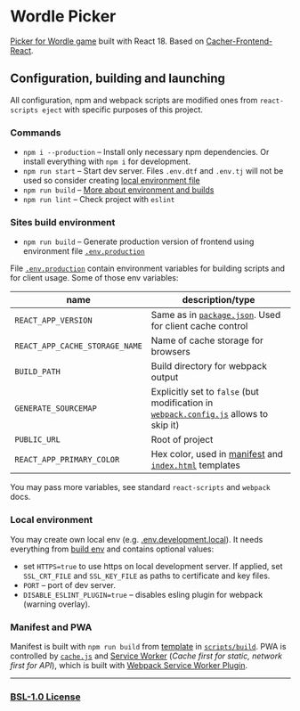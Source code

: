 # Wordle Picker

[Picker for Wordle game](https://wordle-picker.serguun42.ru/) built with React 18. Based on [Cacher-Frontend-React](https://github.com/serguun42/cacher-frontend-react).

## Configuration, building and launching

All configuration, npm and webpack scripts are modified ones from `react-scripts eject` with specific purposes of this project.

### Commands

- `npm i --production` – Install only necessary npm dependencies. Or install everything with `npm i` for development.
- `npm run start` – Start dev server. Files `.env.dtf` and `.env.tj` will not be used so consider creating [local environment file](#local-environment)
- `npm run build` – [More about environment and builds](#sites-build-environment)
- `npm run lint` – Check project with `eslint`

### Sites build environment

- `npm run build` – Generate production version of frontend using environment file [`.env.production`](./.env.production)

File [`.env.production`](./.env.production) contain environment variables for building scripts and for client usage. Some of those env variables:

| name                           | description/type                                                                                                        |
| ------------------------------ | ----------------------------------------------------------------------------------------------------------------------- |
| `REACT_APP_VERSION`            | Same as in [`package.json`](./package.json). Used for client cache control                                              |
| `REACT_APP_CACHE_STORAGE_NAME` | Name of cache storage for browsers                                                                                      |
| `BUILD_PATH`                   | Build directory for webpack output                                                                                      |
| `GENERATE_SOURCEMAP`           | Explicitly set to `false` (but modification in [`webpack.config.js`](./config/webpack.config.js#L32) allows to skip it) |
| `PUBLIC_URL`                   | Root of project                                                                                                         |
| `REACT_APP_PRIMARY_COLOR`      | Hex color, used in [manifest](./config/manifest.template.json) and [`index.html`](./public/index.html) templates        |

You may pass more variables, see standard `react-scripts` and `webpack` docs.

### Local environment

You may create own local env (e.g. [.env.development.local](./.env.development.local)). It needs everything from [build env](#sites-build-environment) and contains optional values:

- set `HTTPS=true` to use https on local development server. If applied, set `SSL_CRT_FILE` and `SSL_KEY_FILE` as paths to certificate and key files.
- `PORT` – port of dev server.
- `DISABLE_ESLINT_PLUGIN=true` – disables esling plugin for webpack (warning overlay).

### Manifest and PWA

Manifest is built with `npm run build` from [template](./config/manifest.template.json) in [`scripts/build`](./scripts/build.js#L213). PWA is controlled by [`cache.js`](./src/util/cache.js) and [Service Worker](./src/service-worker.js) (_Cache first for static, network first for API_), which is built with [Webpack Service Worker Plugin](https://www.npmjs.com/package/@serguun42/webpack-service-worker-plugin).

---

### [BSL-1.0 License](./LICENSE)
